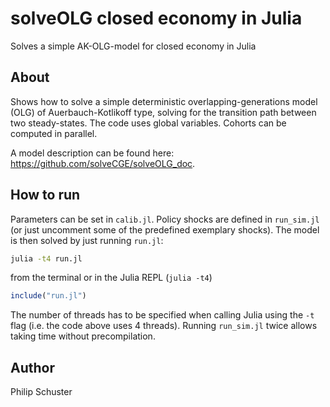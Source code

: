 # solveOLG closed economy in Julia
Solves a simple AK-OLG-model for closed economy in Julia

## About
Shows how to solve a simple deterministic overlapping-generations model (OLG) of Auerbauch-Kotlikoff type, solving for the transition path between two steady-states. The code uses global variables. Cohorts can be computed in parallel.

A model description can be found here: <https://github.com/solveCGE/solveOLG_doc>.

## How to run
Parameters can be set in `calib.jl`. Policy shocks are defined in `run_sim.jl` (or just uncomment some of the predefined exemplary shocks). The model is then solved by just running `run.jl`:

```bash
julia -t4 run.jl
```
from the terminal or in the Julia REPL (`julia -t4`)

```julia
include("run.jl")
```
The number of threads has to be specified when calling Julia using the `-t` flag (i.e. the code above uses 4 threads). Running `run_sim.jl` twice allows taking time without precompilation.

## Author
Philip Schuster
